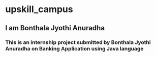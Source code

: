 # upskill_campus
## I am Bonthala Jyothi Anuradha
### This is an internship project submitted by Bonthala Jyothi Anuradha on Banking Application using Java language
